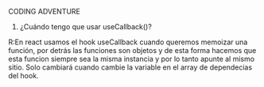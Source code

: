 CODING ADVENTURE

1. ¿Cuándo tengo que usar useCallback()?

R:En react usamos el hook useCallback cuando queremos memoizar una función, por detrás las funciones son objetos y de esta forma hacemos que esta funcion siempre sea la misma instancia y por lo tanto apunte al mismo sitio. Solo cambiará cuando cambie la variable en el array de dependecias del hook.
